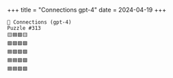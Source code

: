 +++
title = "Connections gpt-4"
date = 2024-04-19
+++

```text
🤖 Connections (gpt-4) 
Puzzle #313
🟨🟦🟩🟨
🟩🟩🟩🟩
🟦🟪🟪🟪
🟦🟦🟪🟪
🟦🟦🟪🟪
```
